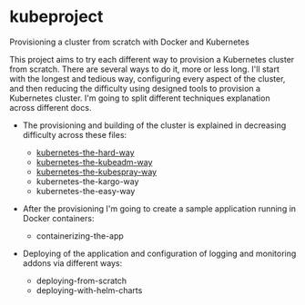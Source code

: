 # kubeproject
Provisioning a cluster from scratch with Docker and Kubernetes

This project aims to try each different way to provision a Kubernetes cluster from scratch. There are several ways to do it, more or less long. I'll start with the longest and tedious way, configuring every aspect of the cluster, and then reducing the difficulty using designed tools to provision a Kubernetes cluster.
I'm going to split different techniques explanation across different docs. 
- The provisioning and building of the cluster is explained in decreasing difficulty across these files:
	- [kubernetes-the-hard-way](https://github.com/xn3cr0nx/kubeproject/blob/master/docs/kubernetes-the-hard-way.md)
	- [kubernetes-the-kubeadm-way](https://github.com/xn3cr0nx/kubeproject/blob/master/docs/kubernetes-the-kubeadm-way.md)
	- [kubernetes-the-kubespray-way](https://github.com/xn3cr0nx/kubeproject/blob/master/docs/kubernetes-the-kubespray-way.md)
	- kubernetes-the-kargo-way
	- kubernetes-the-easy-way

- After the provisioning I'm going to create a sample application running in Docker containers:
	- containerizing-the-app

- Deploying of the application and configuration of logging and monitoring addons via different ways:
	- deploying-from-scratch
	- deploying-with-helm-charts 
